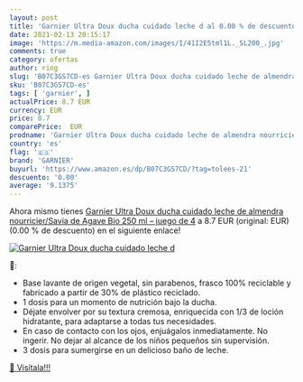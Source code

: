 ```yaml
---
layout: post
title: 'Garnier Ultra Doux ducha cuidado leche d al 0.00 % de descuento'
date: 2021-02-13 20:15:17
image: 'https://m.media-amazon.com/images/I/41I2E5tml1L._SL200_.jpg'
comments: true
category: ofertas
author: ring
slug: 'B07C3GS7CD-es Garnier Ultra Doux ducha cuidado leche de almendra...'
sku: 'B07C3GS7CD-es'
tags: [ 'garnier', ]
actualPrice: 8.7 EUR
currency: EUR
price: 8.7
comparePrice:  EUR
prodname: 'Garnier Ultra Doux ducha cuidado leche de almendra nourricier/Savia de Agave Bio 250 ml – juego de 4'
country: 'es'
flag: '🇪🇸'
brand: 'GARNIER'
buyurl: 'https://www.amazon.es/dp/B07C3GS7CD/?tag=tolees-21'
descuento: '0.00'
average: '9.1375'
---
```


Ahora mismo tienes [Garnier Ultra Doux ducha cuidado leche de almendra nourricier/Savia de Agave Bio 250 ml – juego de 4](https://www.amazon.es/dp/B07C3GS7CD/?tag=tolees-21) a 8.7 EUR (original:  EUR) (0.00 %  de descuento) en el siguiente enlace!

[![Garnier Ultra Doux ducha cuidado leche d](https://m.media-amazon.com/images/I/41I2E5tml1L._SL200_.jpg)](https://www.amazon.es/dp/B07C3GS7CD/?tag=tolees-21)

🔎:

- Base lavante de origen vegetal, sin parabenos, frasco 100% reciclable y fabricado a partir de 30% de plástico reciclado.
- 1 dosis para un momento de nutrición bajo la ducha.
- Déjate envolver por su textura cremosa, enriquecida con 1/3 de loción hidratante, para adaptarse a todas tus necesidades.
- En caso de contacto con los ojos, enjuágalos inmediatamente. No ingerir. No dejar al alcance de los niños pequeños sin supervisión.
- 3 dosis para sumergirse en un delicioso baño de leche.

[🛒 Visítala!!!](https://www.amazon.es/dp/B07C3GS7CD/?tag=tolees-21)
